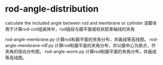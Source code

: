 # rod-angle-distribution
calculate the included angle between rod and membrane or cylinder
该脚本用于计算rod-coil组装体中，rod链段与膜平面或柱状胶束轴线的夹角

rod-angle-membrane.py 计算rod和膜平面的夹角分布，并画成等高线图。
rod-angle-membrane-rdf.py 计算rod和膜平面的夹角分布，并以膜中心为原点，作夹角的径向分布图。
rod-angle-worm.py 计算rod和膜平面的夹角分布，并画成等高线图。
